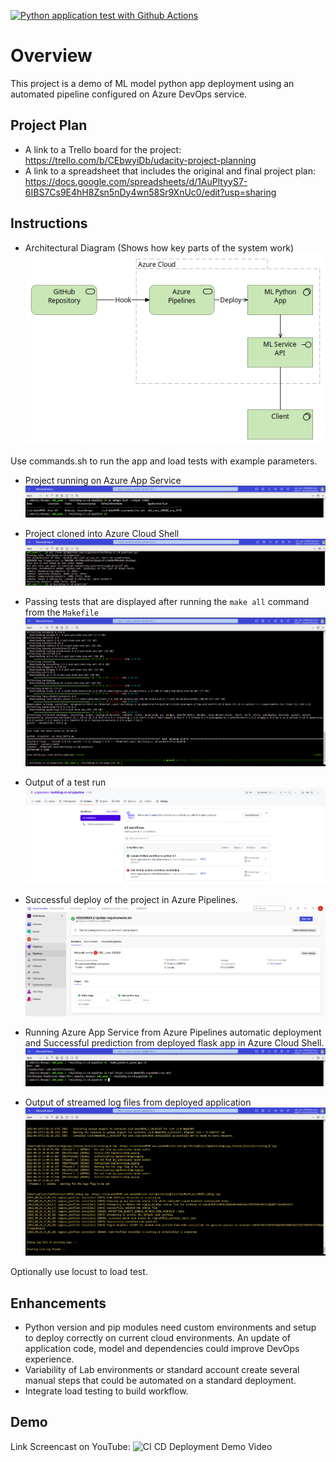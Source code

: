[![Python application test with Github Actions](https://github.com/cryptozero/building-ci-cd-pipeline/actions/workflows/main.yml/badge.svg)](https://github.com/cryptozero/building-ci-cd-pipeline/actions/workflows/main.yml)
# Overview

This project is a demo of ML model python app deployment using an automated pipeline configured on Azure DevOps service.

## Project Plan

* A link to a Trello board for the project: https://trello.com/b/CEbwyiDb/udacity-project-planning
* A link to a spreadsheet that includes the original and final project plan: https://docs.google.com/spreadsheets/d/1AuPltyyS7-6IBS7Cs9E4hH8Zsn5nDy4wn58Sr9XnUc0/edit?usp=sharing

## Instructions

* Architectural Diagram (Shows how key parts of the system work)
![az-architecture-deployment](screenshots/az-architecture-deployment.png)

Use commands.sh to run the app and load tests with example parameters.

* Project running on Azure App Service
![webapp-running](screenshots/webapp-running.png)

* Project cloned into Azure Cloud Shell
![project-cloned-azure-cloudshell](screenshots/project-cloned-azure-cloudshell.png)

* Passing tests that are displayed after running the `make all` command from the `Makefile`
![make_all-test-passed.png](screenshots/make_all-test-passed.png)

* Output of a test run
![GitHub-Actions-build-passed.png](screenshots/GitHub-Actions-build-passed.png)

* Successful deploy of the project in Azure Pipelines.
![pipeline-run-success](screenshots/pipeline-run-success.png)

* Running Azure App Service from Azure Pipelines automatic deployment and Successful prediction from deployed flask app in Azure Cloud Shell.
![app-running-pipeline](screenshots/app-running-pipeline.png)

* Output of streamed log files from deployed application
![webapp-logs](screenshots/webapp-logs.png)

Optionally use locust to load test.

## Enhancements

- Python version and pip modules need custom environments and setup to deploy correctly on current cloud environments. An update of application code, model and dependencies could improve DevOps experience.
- Variability of Lab environments or standard account create several manual steps that could be automated on a standard deployment.
- Integrate load testing to build workflow.

## Demo 

Link Screencast on YouTube: ![CI CD Deployment Demo Video](https://youtu.be/0Zp3hyNUsBg)
